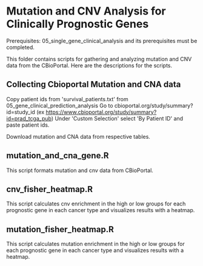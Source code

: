 # Mutation and CNV Analysis for Clinically Prognostic Genes

Prerequisites: 05_single_gene_clinical_analysis and its prerequisites must be completed.

This folder contains scripts for gathering and analyzing mutation and CNV data from the CBioPortal. Here are the descriptions for the scripts.

## Collecting Cbioportal Mutation and CNA data

Copy patient ids from 'survival_patients.txt' from 05_gene_clinical_prediction_analysis
Go to cbioportal.org/study/summary?id=study_id (ex https://www.cbioportal.org/study/summary?id=prad_tcga_pub)
Under 'Custom Selection' select 'By Patient ID' and paste patient ids.

Download mutation and CNA data from respective tables.

## mutation_and_cna_gene.R

This script formats mutation and cnv data from CBioPortal.

## cnv_fisher_heatmap.R

This script calculates cnv enrichment in the high or low groups for each prognostic gene in each cancer type and visualizes results with a heatmap.

## mutation_fisher_heatmap.R

This script calculates mutation enrichment in the high or low groups for each prognostic gene in each cancer type and visualizes results with a heatmap.
